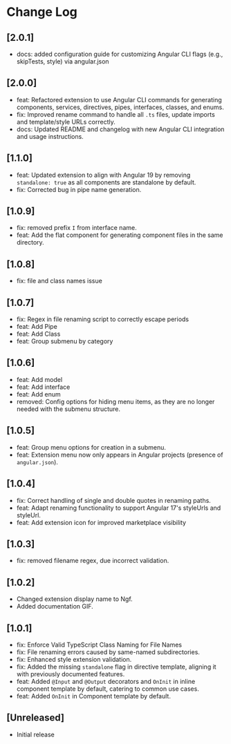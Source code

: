 # Change Log

## [2.0.1]

- docs: added configuration guide for customizing Angular CLI flags (e.g., skipTests, style) via angular.json

## [2.0.0]

- feat: Refactored extension to use Angular CLI commands for generating components, services, directives, pipes, interfaces, classes, and enums.
- fix: Improved rename command to handle all `.ts` files, update imports and template/style URLs correctly.
- docs: Updated README and changelog with new Angular CLI integration and usage instructions.

## [1.1.0]

- feat: Updated extension to align with Angular 19 by removing `standalone: true` as all components are standalone by default.
- fix: Corrected bug in pipe name generation.

## [1.0.9]

- fix: removed prefix `I` from interface name.
- feat: Add the flat component for generating component files in the same directory.

## [1.0.8]

- fix: file and class names issue

## [1.0.7]

- fix: Regex in file renaming script to correctly escape periods
- feat: Add Pipe
- feat: Add Class
- feat: Group submenu by category

## [1.0.6]

- feat: Add model
- feat: Add interface
- feat: Add enum
- removed: Config options for hiding menu items, as they are no longer needed with the submenu structure.

## [1.0.5]

- feat: Group menu options for creation in a submenu.
- feat: Extension menu now only appears in Angular projects (presence of `angular.json`).

## [1.0.4]

- fix: Correct handling of single and double quotes in renaming paths.
- feat: Adapt renaming functionality to support Angular 17's styleUrls and styleUrl.
- feat: Add extension icon for improved marketplace visibility

## [1.0.3]

- fix: removed filename regex, due incorrect validation.

## [1.0.2]

- Changed extension display name to Ngf.
- Added documentation GIF.

## [1.0.1]

- fix: Enforce Valid TypeScript Class Naming for File Names
- fix: File renaming errors caused by same-named subdirectories.
- fix: Enhanced style extension validation.
- fix: Added the missing `standalone` flag in directive template, aligning it with previously documented features.
- feat: Added `@Input` and `@Output` decorators and `OnInit` in inline component template by default, catering to common use cases.
- feat: Added `OnInit` in Component template by default.

## [Unreleased]

- Initial release
